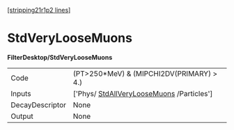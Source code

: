 [[stripping21r1p2 lines]](./stripping21r1p2-commonparticles)

# StdVeryLooseMuons

**FilterDesktop/StdVeryLooseMuons**

|                 |                                                                                       |
|-----------------|---------------------------------------------------------------------------------------|
| Code            | (PT\>250\*MeV) & (MIPCHI2DV(PRIMARY) \> 4.)                                           |
| Inputs          | ['Phys/ [StdAllVeryLooseMuons](./stripping21r1p2-stdallveryloosemuons) /Particles'] |
| DecayDescriptor | None                                                                                  |
| Output          | None                                                                                  |
